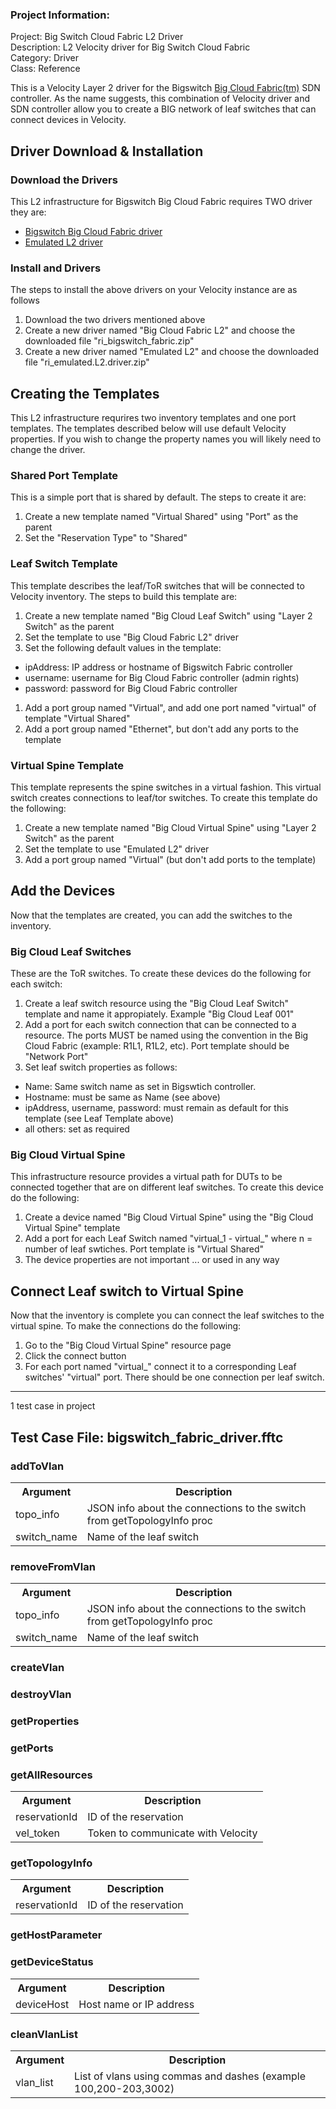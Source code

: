 ### Project Information:
Project: Big Switch Cloud Fabric L2 Driver    
Description: L2 Velocity driver for Big Switch Cloud Fabric    
Category: Driver    
Class: Reference    

This is a Velocity Layer 2 driver for the Bigswitch [Big Cloud Fabric(tm)](https://www.bigswitch.com/products/big-cloud-fabric) SDN controller. As the name suggests, this combination of Velocity driver and SDN controller allow you to create a BIG network of leaf switches that can connect devices in Velocity.    
## Driver Download & Installation  
### Download the Drivers  
This L2 infrastructure for Bigswitch Big Cloud Fabric requires TWO driver they are:    
* [Bigswitch Big Cloud Fabric driver](https://developer.spirent.com/zips/velocity/ri_bigswitch_fabric.zip)  
* [Emulated L2 driver](https://developer.spirent.com/zips/velocity/ri_emulated.L2.driver.zip)    
### Install and  Drivers  
The steps to install the above drivers on your Velocity instance are as follows    
1. Download the two drivers mentioned above  
1. Create a new driver named "Big Cloud Fabric L2" and choose the downloaded file "ri_bigswitch_fabric.zip"  
1. Create a new driver named "Emulated L2" and choose the downloaded file "ri_emulated.L2.driver.zip"  
## Creating the Templates  
This L2 infrastructure requrires two inventory templates and one port templates. The templates described below will use default Velocity properties. If you wish to change the property names you will likely need to change the driver.    
### Shared Port Template  
This is a simple port that is shared by default. The steps to create it are:    
1. Create a new template named "Virtual Shared" using "Port" as the parent  
1. Set the "Reservation Type" to "Shared"  
### Leaf Switch Template  
This template describes the leaf/ToR switches that will be connected to Velocity inventory. The steps to build this template are:    
1. Create a new template named "Big Cloud Leaf Switch" using "Layer 2 Switch" as the parent  
1. Set the template to use "Big Cloud Fabric L2" driver  
1. Set the following default values in the template:  
  + ipAddress: IP address or hostname of Bigswitch Fabric controller  
  + username: username for Big Cloud Fabric controller (admin rights)  
  + password: password for Big Cloud Fabric controller  
1. Add a port group named "Virtual", and add one port named "virtual" of template "Virtual Shared"  
1. Add a port group named "Ethernet", but don't add any ports to the template  
### Virtual Spine Template  
This template represents the spine switches in a virtual fashion. This virtual switch creates connections to leaf/tor switches. To create this template do the following:    
1. Create a new template named "Big Cloud Virtual Spine" using "Layer 2 Switch" as the parent  
1. Set the template to use "Emulated L2" driver  
1. Add a port group named "Virtual" (but don't add ports to the template)  
## Add the Devices  
Now that the templates are created, you can add the switches to the inventory.    
### Big Cloud Leaf Switches  
These are the ToR switches. To create these devices do the following for each switch:    
1. Create a leaf switch resource using the "Big Cloud Leaf Switch" template and name it appropiately. Example "Big Cloud Leaf 001"  
1. Add a port for each switch connection that can be connected to a resource. The ports MUST be named using the convention in the Big Cloud Fabric (example: R1L1, R1L2, etc).  Port template should be "Network Port"</li>  
1. Set leaf switch properties as follows:  
  - Name: Same switch name as set in Bigswtich controller.  
  - Hostname: must be same as Name (see above)  
  - ipAddress, username, password: must remain as default for this template (see Leaf Template above)  
  - all others: set as required  
### Big Cloud Virtual Spine  
This infrastructure resource provides a virtual path for DUTs to be connected together that are on different leaf switches. To create this device do the following:    
1. Create a device named "Big Cloud Virtual Spine" using the "Big Cloud Virtual Spine" template  
1. Add a port for each Leaf Switch named "virtual_1 - virtual_<n>" where n = number of leaf swtiches. Port template is "Virtual Shared"  
1. The device properties are not important ... or used in any way  
## Connect Leaf switch to Virtual Spine  
Now that the inventory is complete you can connect the leaf switches to the virtual spine. To make the connections do the following:    
1. Go to the "Big Cloud Virtual Spine" resource page  
1. Click the connect button  
1. For each port named "virtual_<n>" connect it to a corresponding Leaf switches' "virtual" port. There should be one connection per leaf switch.
 ----
1 test case in project
## Test Case File: bigswitch_fabric_driver.fftc
### addToVlan
<table><tr><th>Argument</th><th>Description</th></tr>
<tr><td>topo_info</td><td>JSON info about the connections to the switch from getTopologyInfo proc</tr></td>
<tr><td>switch_name</td><td>Name of the leaf switch</tr></td></table>

### removeFromVlan
<table><tr><th>Argument</th><th>Description</th></tr>
<tr><td>topo_info</td><td>JSON info about the connections to the switch from getTopologyInfo proc</tr></td>
<tr><td>switch_name</td><td>Name of the leaf switch</tr></td></table>

### createVlan
### destroyVlan
### getProperties
### getPorts
### getAllResources
<table><tr><th>Argument</th><th>Description</th></tr>
<tr><td>reservationId</td><td>ID of the reservation</tr></td>
<tr><td>vel_token</td><td>Token to communicate with Velocity</tr></td></table>

### getTopologyInfo
<table><tr><th>Argument</th><th>Description</th></tr>
<tr><td>reservationId</td><td>ID of the reservation</tr></td></table>

### getHostParameter
### getDeviceStatus
<table><tr><th>Argument</th><th>Description</th></tr>
<tr><td>deviceHost</td><td>Host name or IP address</tr></td></table>

### cleanVlanList
<table><tr><th>Argument</th><th>Description</th></tr>
<tr><td>vlan_list</td><td>List of vlans using commas and dashes (example 100,200-203,3002)</tr></td></table>
